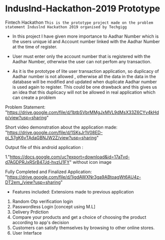 # Induslnd-Hackathon-2019 Prototype
Fintech Hackathon 
``This is the prototype project made on the problem statement Induslnd Hackathon 2019 organised by Techgigg``

* In this project I have given more importance to Aadhar Number which is the users unique id and Account number linked with the Aadhar Number at the time of register.

* User must enter only the account number that is registered with the Aadhar Number, otherwise the user can not perfom any transaction.

* As it is the prototype of lite user transaction application, so duplicacy of Aadhar number is not allowed , otherwise all the data in the data in the database will be modified and updated when duplicate Aadhar number is used again to register. This could be one drawback and this gives us an idea that this duplicacy will not be allowed in real application which can create a problem
 
 Problem Statement: "https://drive.google.com/file/d/1btbSVbrMMgJxMVL9dMsX33Z6CYv4kHdp/view?usp=sharing"

Short video demonstration about the application made: "https://drive.google.com/file/d/1SKsJr1V08ED-pj_57gK6vTAdaGBNJW2Z/view?usp=sharing"

Output file of this android application :

1."https://docs.google.com/uc?export=download&id=17aTvd-d7AGDPRJxRSrB47Jd-hvzIJ1FY" without icon image

Fully Completed and Finalized Application:
"https://drive.google.com/file/d/1igdAWXNr3ga9ABtoagWt6AU4z-DT2em_/view?usp=sharing"

* Features included:
Extensions made to previous application 

1. Random Otp verification login
2. Passwordless Login [concept using M.L]
3. Delivery Prdiction
4. Compare your products and get a choice of choosing the product according to app's decision
5. Customers can satisfy themselves by browsing to other online stores.
6. User Interface
